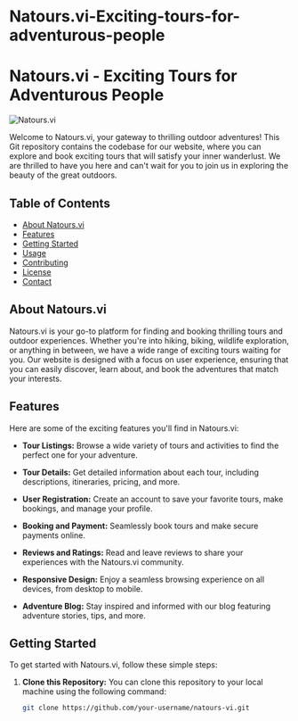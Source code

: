 # Natours.vi-Exciting-tours-for-adventurous-people

# Natours.vi - Exciting Tours for Adventurous People

![Natours.vi](natours-logo.png)

Welcome to Natours.vi, your gateway to thrilling outdoor adventures! This Git repository contains the codebase for our website, where you can explore and book exciting tours that will satisfy your inner wanderlust. We are thrilled to have you here and can't wait for you to join us in exploring the beauty of the great outdoors.

## Table of Contents

- [About Natours.vi](#about-natoursvi)
- [Features](#features)
- [Getting Started](#getting-started)
- [Usage](#usage)
- [Contributing](#contributing)
- [License](#license)
- [Contact](#contact)

## About Natours.vi

Natours.vi is your go-to platform for finding and booking thrilling tours and outdoor experiences. Whether you're into hiking, biking, wildlife exploration, or anything in between, we have a wide range of exciting tours waiting for you. Our website is designed with a focus on user experience, ensuring that you can easily discover, learn about, and book the adventures that match your interests.

## Features

Here are some of the exciting features you'll find in Natours.vi:

- **Tour Listings:** Browse a wide variety of tours and activities to find the perfect one for your adventure.

- **Tour Details:** Get detailed information about each tour, including descriptions, itineraries, pricing, and more.

- **User Registration:** Create an account to save your favorite tours, make bookings, and manage your profile.

- **Booking and Payment:** Seamlessly book tours and make secure payments online.

- **Reviews and Ratings:** Read and leave reviews to share your experiences with the Natours.vi community.

- **Responsive Design:** Enjoy a seamless browsing experience on all devices, from desktop to mobile.

- **Adventure Blog:** Stay inspired and informed with our blog featuring adventure stories, tips, and more.

## Getting Started

To get started with Natours.vi, follow these simple steps:

1. **Clone this Repository:** You can clone this repository to your local machine using the following command:
   ```bash
   git clone https://github.com/your-username/natours-vi.git
   ```
